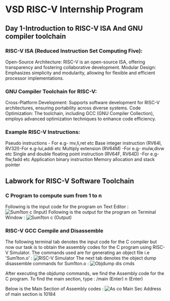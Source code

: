 # VSD RISC-V Internship Program
## Day 1-Introduction to RISC-V ISA And GNU compiler toolchain
### RISC-V ISA (Reduced Instruction Set Computing Five):

Open-Source Architecture: RISC-V is an open-source ISA, offering transparency and fostering collaborative development.
Modular Design: Emphasizes simplicity and modularity, allowing for flexible and efficient processor implementations.
### GNU Compiler Toolchain for RISC-V:

Cross-Platform Development: Supports software development for RISC-V architectures, ensuring portability across diverse systems.
Code Optimization: The toolchain, including GCC (GNU Compiler Collection), employs advanced optimization techniques to enhance code efficiency.
### Example RISC-V Instructions:
Pseudo instructions - For e.g- mv,li,ret etc
Base integer instruction (RV64I, RV32I)-For e.g-lui,addi etc
Multiply extension (RV64M) -For e.g- mulw,divw etc
Single and double floating point instruction (RV64F, RV64D) -For e.g- flw,fadd etc
Application binary instruction
Memory allocation and stack pointer

## Labwork for RISC-V Software Toolchain

### C Program to compute sum from 1 to n
Following is the input code for the program on Text Editor :
![Sum1ton c (Input)](https://github.com/spandansarkar45/somaiya-riscv/assets/154997186/f1a83442-9f8d-4fd7-8886-4cf6e4e0dab2)
Following is the output for the program on Terminal Window :
![Sum1ton c (Output)](https://github.com/spandansarkar45/somaiya-riscv/assets/154997186/fe328267-4287-4ba7-8c3f-34afc761b10d)

### RISC-V GCC Compile and Disassemble
The following terminal tab denotes the input code for the C compiler but now our task is to obtain the assembly codes for the C program using RISC-V Simulator. The commands used are for generating an object file i.e 'Sum1ton.o' :
![RISC-V Simulator](https://github.com/spandansarkar45/somaiya-riscv/assets/154997186/a56dc5ae-d490-4318-97d4-af0ae2201b7e)
The next tab denotes the object dump disassemble commands for Sum1ton.o :
![Objdump dis cmds](https://github.com/spandansarkar45/somaiya-riscv/assets/154997186/fb9d8dbb-61f2-40a4-a018-3112bd74da2c)

After executing the objdump commands, we find the Assembly code for the C program. To find the main section, type :
/main (Enter)
n (Enter)

Below is the Main Section of Assembly codes :
![As co Main Sec](https://github.com/spandansarkar45/somaiya-riscv/assets/154997186/461a0855-b501-4e23-8416-0ce8adcc1f7b)
Address of main section is 10184




